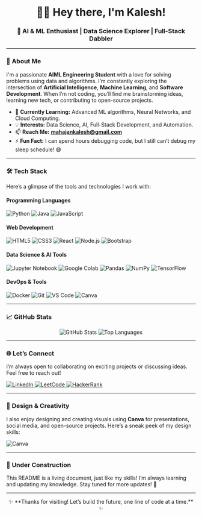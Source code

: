 <h1 align="center">👨‍💻 Hey there, I'm Kalesh!</h1>
<h3 align="center">🌟 AI & ML Enthusiast | Data Science Explorer | Full-Stack Dabbler</h3>

---

### 🚀 **About Me**

I'm a passionate **AIML Engineering Student** with a love for solving problems using data and algorithms. I’m constantly exploring the intersection of **Artificial Intelligence**, **Machine Learning**, and **Software Development**. When I’m not coding, you’ll find me brainstorming ideas, learning new tech, or contributing to open-source projects.

- 🌱 **Currently Learning:** Advanced ML algorithms, Neural Networks, and Cloud Computing.
- 💡 **Interests:** Data Science, AI, Full-Stack Development, and Automation.
- 📫 **Reach Me:** **[mahajankalesh@gmail.com](mailto:mahajankalesh@gmail.com)**
- ⚡ **Fun Fact:** I can spend hours debugging code, but I still can’t debug my sleep schedule! 😅

---

### 🛠️ **Tech Stack**

Here’s a glimpse of the tools and technologies I work with:

#### **Programming Languages**
<p align="left">
  <img src="https://img.shields.io/badge/Python-3776AB?style=for-the-badge&logo=python&logoColor=white" alt="Python" />
  <img src="https://img.shields.io/badge/Java-ED8B00?style=for-the-badge&logo=openjdk&logoColor=white" alt="Java" />
  <img src="https://img.shields.io/badge/JavaScript-F7DF1E?style=for-the-badge&logo=javascript&logoColor=black" alt="JavaScript" />
</p>

#### **Web Development**
<p align="left">
  <img src="https://img.shields.io/badge/HTML5-E34F26?style=for-the-badge&logo=html5&logoColor=white" alt="HTML5" />
  <img src="https://img.shields.io/badge/CSS3-1572B6?style=for-the-badge&logo=css3&logoColor=white" alt="CSS3" />
  <img src="https://img.shields.io/badge/React-20232A?style=for-the-badge&logo=react&logoColor=61DAFB" alt="React" />
  <img src="https://img.shields.io/badge/Node.js-339933?style=for-the-badge&logo=nodedotjs&logoColor=white" alt="Node.js" />
  <img src="https://img.shields.io/badge/Bootstrap-563D7C?style=for-the-badge&logo=bootstrap&logoColor=white" alt="Bootstrap" />
</p>

#### **Data Science & AI Tools**
<p align="left">
  <img src="https://img.shields.io/badge/Jupyter-F37626?style=for-the-badge&logo=Jupyter&logoColor=white" alt="Jupyter Notebook" />
  <img src="https://img.shields.io/badge/Google_Colab-F9AB00?style=for-the-badge&logo=googlecolab&logoColor=white" alt="Google Colab" />
  <img src="https://img.shields.io/badge/Pandas-150458?style=for-the-badge&logo=pandas&logoColor=white" alt="Pandas" />
  <img src="https://img.shields.io/badge/Numpy-013243?style=for-the-badge&logo=numpy&logoColor=white" alt="NumPy" />
  <img src="https://img.shields.io/badge/TensorFlow-FF6F00?style=for-the-badge&logo=tensorflow&logoColor=white" alt="TensorFlow" />
</p>

#### **DevOps & Tools**
<p align="left">
  <img src="https://img.shields.io/badge/Docker-2496ED?style=for-the-badge&logo=docker&logoColor=white" alt="Docker" />
  <img src="https://img.shields.io/badge/Git-F05032?style=for-the-badge&logo=git&logoColor=white" alt="Git" />
  <img src="https://img.shields.io/badge/VS_Code-007ACC?style=for-the-badge&logo=visualstudiocode&logoColor=white" alt="VS Code" />
  <img src="https://img.shields.io/badge/Canva-00C4CC?style=for-the-badge&logo=canva&logoColor=white" alt="Canva" />
</p>

---

### 📈 **GitHub Stats**

<p align="center">
  <img src="https://github-readme-stats.vercel.app/api?username=kalesh-94&show_icons=true&theme=radical" alt="GitHub Stats" />
  <img src="https://github-readme-stats.vercel.app/api/top-langs/?username=kalesh-94&layout=compact&theme=radical" alt="Top Languages" />
</p>

---

### 🌐 **Let’s Connect**

I’m always open to collaborating on exciting projects or discussing ideas. Feel free to reach out!

<p align="left">
  <a href="https://www.linkedin.com/in/kalesh-patil-232873292/" target="_blank">
    <img src="https://img.shields.io/badge/LinkedIn-0077B5?style=for-the-badge&logo=linkedin&logoColor=white" alt="LinkedIn" />
  </a>
  <a href="https://leetcode.com/u/kalesh_094/" target="_blank">
    <img src="https://img.shields.io/badge/LeetCode-FFA116?style=for-the-badge&logo=leetcode&logoColor=white" alt="LeetCode" />
  </a>
  <a href="https://www.hackerrank.com/mahajankalesh" target="_blank">
    <img src="https://img.shields.io/badge/HackerRank-00EA64?style=for-the-badge&logo=hackerrank&logoColor=white" alt="HackerRank" />
  </a>
</p>

---

### 🎨 **Design & Creativity**

I also enjoy designing and creating visuals using **Canva** for presentations, social media, and open-source projects. Here’s a sneak peek of my design skills:

<p align="left">
  <img src="https://img.shields.io/badge/Canva-00C4CC?style=for-the-badge&logo=canva&logoColor=white" alt="Canva" />
</p>

---

### 🚧 **Under Construction**

This README is a living document, just like my skills! I’m always learning and updating my knowledge. Stay tuned for more updates! 🚀

---

<p align="center">✨ **Thanks for visiting! Let’s build the future, one line of code at a time.** ✨</p>
